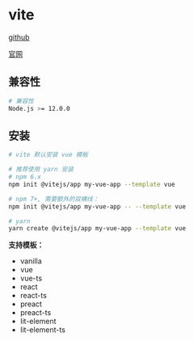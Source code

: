 # vite

[github](https://github.com/vitejs/vite)

[官网](https://vitejs.dev/guide/why.html)

## 兼容性

```bash
# 兼容性
Node.js >= 12.0.0
```

## 安装

```bash
# vite 默认安装 vue 模板

# 推荐使用 yarn 安装
# npm 6.x
npm init @vitejs/app my-vue-app --template vue

# npm 7+, 需要额外的双横线：
npm init @vitejs/app my-vue-app -- --template vue

# yarn
yarn create @vitejs/app my-vue-app --template vue
```

**支持模板：**

- vanilla
- vue
- vue-ts
- react
- react-ts
- preact
- preact-ts
- lit-element
- lit-element-ts
